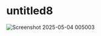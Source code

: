 # untitled8
![Screenshot 2025-05-04 005003](https://github.com/user-attachments/assets/a0838e63-a268-4b06-8ef7-08ab96ca8af8)


